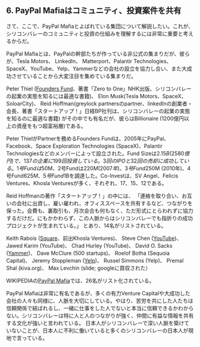 ## 6. PayPal Mafiaはコミュニティ、投資案件を共有

さて、ここで、PayPal Mafiaとよばれている集団について解説したい。これが、シリコンバレーのコミュニティと投資の仕組みを理解するには非常に重要と考えるからだ。

PayPal Mafiaとは、PayPalの幹部たちが作っている非公式の集まりだが、彼らが、Tesla Motors、 LinkedIn、 Matterport、Palantir Technologies、SpaceX、YouTube、Yelp、Yammerなどの会社の設立を協力し合い、また大成功させていることから大変注目を集めている集まりだ。

Peter Thiel ([Founders Fund](http://foundersfund.com)、著書「Zero to One」NHK出版、シリコンバレーの起業の実態を知るには最適な書籍)、
Elon Musk(Tesla Motors、SpaceX、SoloarCity)、
Reid Hoffman(greylock partnersのpartner、linkedInの創業者・会長、著書「スタートアップ！」日経BP社刊は、シリコンバレーの起業の実態を知るのに最適な書籍) がその中でも有名だが、彼らはBillionaire (1200億円以上の資産をもつ超富裕層)である。

Peter ThielがPartnerを務めるFounders Fundは、2005年にPayPal、Facebook、Space Exploration Technologies (SpaceX)、Palantir Technologiesなどのメンバーによって設立された。Fund Sizeは$2.15B(2580億円)　で、137の企業に199回投資している。3回のIPOと32回の売却に成功している。1号Fundは$50M、2号Fundは$220M (2007年)、3号Fund$250M (2010年)、4号Fund$625M、5号Fund$1Bを調達した。Co-Investは、SV Angel、Felicis Ventures、Khosla Venturesが多く、それぞれ、17、15、12である。

Reid Hoffmanの著作「スタートアップ！」の中には、
「連絡を取り合い、お互いの会社に出資し、雇い雇われ、オフィススペースを共有するなど、つながりを保った。会費も、裏取引も、月次会合も何もなく、ただ形式にとらわれずに協力するだけだ。にもかかわらず、この人脈からはシリコンバレーでも指折りの成功プロジェクトが生まれている。」
とあり、14名がリストされている。

Keith Rabois ([Square](https://squareup.com)、前出Khosla Ventures)、
Steve Chen ([YouTube](https://www.youtube.com))、
Jawed Karim (YouTube)、
Chad Hurley (YouTube)、
David O. Sacks ([Yammer](https://www.yammer.com))、
Dave McClure (500 startups)、
Roelof Botha (Sequoia Capital)、
Jeremy Stoppleman ([Yelp](http://www.yelp.com))、
Russel Simmons (Yelp)、
Premal Shal (kiva.org)、
Max Levchin (slide; googleに買収された）

WIKIPEDIAの[PayPal Mafia](https://en.wikipedia.org/wiki/PayPal_Mafia)では、26名がリスト化されている。

PayPal Mafiaは非常に有名であるが、多くの有力Venture Capitalや大成功した会社の人々も同様に、人脈を大切にしている。やはり、苦労を共にした人たちは信頼関係で結ばれるし、一緒に仕事をした人でないと本当に信頼できるかわからない。シリコンバレーは特に人と人のつながりが強く、仲間に有益な情報を共有する文化が強いと言われている。
日本人がシリコンバレーで深い人脈を築けていないことが、日本人に不利に働いていると多くのシリコンバレーの日本人が現地で言っている。
